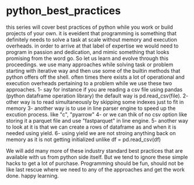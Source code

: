 # python_best_practices
this series will cover best practices of python while you work or build projects of your own. it is eveident that programming is something that definitely needs to solve a task at scale without memory and execution overheads. in order to arrive at that label of expertise we would need to program in passion and dedication, and mimic something that looks promising from the word go. So let us learn and evolve through this proceedings. we use many approaches while solving task or problem starting with iterative way and then use some of the builtin methods that python offers off the shell. often times there exists a lot of operational and execution overheads pertaining to a problem while we use these two approaches. 
      1- say for instance if you are reading a csv file using pandas (python dataframe operation library) the default way is pd.read_csv(file).
      2- other way is to read simultaneously by skipping some indexes just to fit in memory
      3- another way is to use in line parser engine to speed up the excution process. like "c", "pyarrow"
      4- or we can thik of no csv option like storing it a parquet file and use "fastparquet" in line engine.
      5- another way to look at it is that we can create a rows of dataframe as and when it is needed using yield.
      6- using yield we are not stroing anything back on memory as it is not getting initialized unlike df = pd.read_csv(df)
      
We will add many more of these industry standard best practices that are available with us from python side itself. But we tend to ignore these simple hacks to get a lot of purchase. Programming should be fun, should not be like last rescue where we need to any of the approaches and get the work done. happy learning. 
